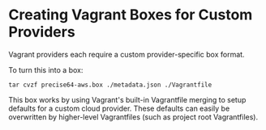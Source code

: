 # Creating Vagrant Boxes for Custom Providers

Vagrant providers each require a custom provider-specific box format.

To turn this into a box:

    tar cvzf precise64-aws.box ./metadata.json ./Vagrantfile

This box works by using Vagrant's built-in Vagrantfile merging to setup
defaults for a custom cloud provider. These defaults can easily be
overwritten by higher-level Vagrantfiles (such as project root
Vagrantfiles).
